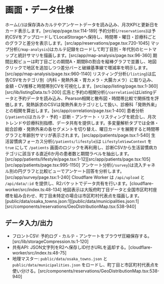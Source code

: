 # 画面・データ仕様
ホーム(`/`)は保存済みカルテやアンケートデータを読み込み、月次KPIと更新日をカード表示します。[src/app/page.tsx:114-189]
予約分析(`/reservations`)は予約CSVをアップロードしてLocalStorageへ保持し、時間帯・曜日・診療科ごとのグラフと差分を表示します。[src/app/reservations/page.tsx:720-1045]
マップ分析(`/map-analysis`)はカルテ記録をロードして町丁目別・年代別のヒートマップと統計サマリを描画します。[src/app/map-analysis/page.tsx:96-360]
期間比較ビューは町丁目ごとの期間A・期間Bの割合を縦棒グラフで並置し、地図クリックで地区を追加しつつ差分バーと破線基準線で増減率を明示します。[src/app/map-analysis/page.tsx:960-1140]
リスティング分析(`/listing`)は広告CSVをカテゴリ別（内科・発熱外来・胃カメラ・大腸カメラ）に取り込み、金額・CV推移と時間帯別CVを可視化します。[src/app/listing/page.tsx:1-360][src/lib/listingData.ts:1-200]
広告と予約の相関分析(`/correlation`)はListingデータと予約データを読み込み、Pearson相関と散布図・時間帯比較で関係性を評価します。発熱訴求のCSVは発熱外来カテゴリとして扱い、診療科「発熱外来」との相関を算出します。[src/app/correlation/page.tsx:1-400]
患者分析(`/patients`)はカルテ・予約・診断・アンケート・リスティングを統合し、月次トレンドや診療科別指標、データ共有を提供します。多変量解析タブでは全体・総合診療・発熱外来の各セグメントを切り替え、曜日カードを展開すると時間帯グラフと年齢別サマリが表示されます。[src/app/patients/page.tsx:1-540]
生活習慣病フォーカス分析(`/patients/lifestyle`)は `LifestyleViewContext` を `true` にして `/patients` 画面のロジックを再利用し、診断CSVから生活習慣病カテゴリに該当する直近6か月の患者数と期間ラベルを抽出します。[src/app/patients/lifestyle/page.tsx:1-12][src/app/patients/page.tsx:105][src/app/patients/page.tsx:995-1150]
アンケート分析(`/survey`)は流入チャネル別の円グラフと比較ビューでアンケート回答を分析します。[src/app/survey/page.tsx:1-240]
Cloudflare Worker は `/api/upload` と `/api/data/:id` を提供し、R2バケットでデータ共有を行います。[cloudflare-worker/src/index.ts:48-134]
地図表示は大阪府町丁目データと全国市区町村座標を組み合わせ、町丁目未特定の場合は市区町村代表点を描画します。[public/data/osaka_towns.json:1][public/data/municipalities.json:1][src/components/reservations/GeoDistributionMap.tsx:538-940]

## データ入力/出力
- フロントCSV: 予約ログ・カルテ・アンケートをブラウザ圧縮保存する。[src/lib/storageCompression.ts:1-120]
- 共有API: JSON文字列をR2へ保存しID付きURLを返却する。[cloudflare-worker/src/index.ts:48-75]
- 地理マスター: `public/data/osaka_towns.json` と `public/data/municipalities.json` をロードし、町丁目と市区町村代表点を使い分ける。[src/components/reservations/GeoDistributionMap.tsx:538-940]
